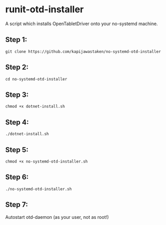 # runit-otd-installer
A script which installs OpenTabletDriver onto your no-systemd machine.

## Step 1:
```git clone https://github.com/kapijawastaken/no-systemd-otd-installer```
## Step 2:
```cd no-systemd-otd-installer```
## Step 3:
```chmod +x dotnet-install.sh```
## Step 4:
```./dotnet-install.sh```
## Step 5:
```chmod +x no-systemd-otd-installer.sh```
## Step 6:
```./no-systemd-otd-installer.sh```
## Step 7:
Autostart otd-daemon (as your user, not as root!)
